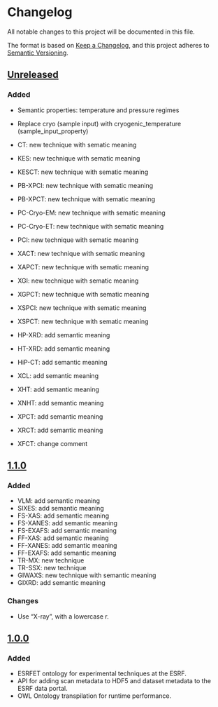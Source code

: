# Changelog

All notable changes to this project will be documented in this file.

The format is based on [Keep a Changelog](https://keepachangelog.com/en/1.1.0/),
and this project adheres to [Semantic Versioning](https://semver.org/spec/v2.0.0.html).

## [Unreleased]

### Added

- Semantic properties: temperature and pressure regimes
- Replace cryo (sample input) with cryogenic_temperature (sample_input_property)

- CT: new technique with sematic meaning
- KES: new technique with sematic meaning
- KESCT: new technique with sematic meaning
- PB-XPCI: new technique with sematic meaning
- PB-XPCT: new technique with sematic meaning
- PC-Cryo-EM: new technique with sematic meaning
- PC-Cryo-ET: new technique with sematic meaning
- PCI: new technique with sematic meaning
- XACT: new technique with sematic meaning
- XAPCT: new technique with sematic meaning
- XGI: new technique with sematic meaning
- XGPCT: new technique with sematic meaning
- XSPCI: new technique with sematic meaning
- XSPCT: new technique with sematic meaning

- HP-XRD: add semantic meaning
- HT-XRD: add semantic meaning
- HiP-CT: add semantic meaning
- XCL: add semantic meaning
- XHT: add semantic meaning
- XNHT: add semantic meaning
- XPCT: add semantic meaning
- XRCT: add semantic meaning

- XFCT: change comment

## [1.1.0]

### Added

- VLM: add semantic meaning
- SIXES: add semantic meaning
- FS-XAS: add semantic meaning
- FS-XANES: add semantic meaning
- FS-EXAFS: add semantic meaning
- FF-XAS: add semantic meaning
- FF-XANES: add semantic meaning
- FF-EXAFS: add semantic meaning
- TR-MX: new technique
- TR-SSX: new technique
- GIWAXS: new technique with semantic meaning
- GIXRD: add semantic meaning

### Changes

- Use “X-ray”, with a lowercase r.

## [1.0.0]

### Added

- ESRFET ontology for experimental techniques at the ESRF.
- API for adding scan metadata to HDF5 and dataset metadata to the ESRF data portal.
- OWL Ontology transpilation for runtime performance.

[unreleased]: https://github.com/pan-ontologies/esrf-ontologies/compare/v1.1.0...HEAD
[1.1.0]: https://github.com/pan-ontologies/esrf-ontologies/compare/v1.0.0...1.1.0
[1.0.0]: https://github.com/pan-ontologies/esrf-ontologies/releases/tag/v1.0.0
